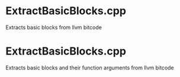 # ExtractBasicBlocks.cpp

Extracts basic blocks from llvm bitcode

# ExtractBasicBlocks.cpp

Extracts basic blocks and their function arguments from llvm bitcode

